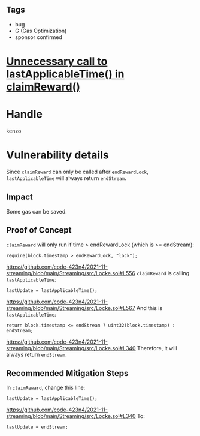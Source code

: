 ## Tags

- bug
- G (Gas Optimization)
- sponsor confirmed

# [Unnecessary call to lastApplicableTime() in claimReward()](https://github.com/code-423n4/2021-11-streaming-findings/issues/100) 

# Handle

kenzo


# Vulnerability details

Since `claimReward` can only be called after `endRewardLock`, `lastApplicableTime` will always return `endStream`.

## Impact
Some gas can be saved.

## Proof of Concept
`claimReward` will only run if time > endRewardLock (which is >= endStream):
```
require(block.timestamp > endRewardLock, "lock");
```
https://github.com/code-423n4/2021-11-streaming/blob/main/Streaming/src/Locke.sol#L556
`claimReward` is calling `lastApplicableTime`:
```
lastUpdate = lastApplicableTime();
```
https://github.com/code-423n4/2021-11-streaming/blob/main/Streaming/src/Locke.sol#L567
And this is `lastApplicableTime`:
```
return block.timestamp <= endStream ? uint32(block.timestamp) : endStream;
```
https://github.com/code-423n4/2021-11-streaming/blob/main/Streaming/src/Locke.sol#L340
Therefore, it will always return `endStream`.


## Recommended Mitigation Steps
In `claimReward`, change this line:
```
lastUpdate = lastApplicableTime();
```
https://github.com/code-423n4/2021-11-streaming/blob/main/Streaming/src/Locke.sol#L340
To:
```
lastUpdate = endStream;
```

